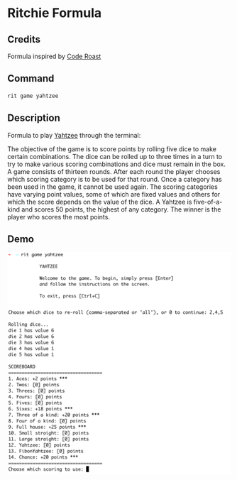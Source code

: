 # Ritchie Formula

## Credits

Formula inspired by [Code Roast](https://www.youtube.com/watch?v=l7E3y4te7sA)

## Command

```bash
rit game yahtzee
```

## Description

Formula to play [Yahtzee](https://en.wikipedia.org/wiki/Yahtzee) through the terminal:

The objective of the game is to score points by rolling five dice to make certain combinations. The dice can be rolled up to three times in a turn to try to make various scoring combinations and dice must remain in the box. A game consists of thirteen rounds. After each round the player chooses which scoring category is to be used for that round. Once a category has been used in the game, it cannot be used again. The scoring categories have varying point values, some of which are fixed values and others for which the score depends on the value of the dice. A Yahtzee is five-of-a-kind and scores 50 points, the highest of any category. The winner is the player who scores the most points. 

## Demo

![Execution](/docs/img/rit-game-yahtzee.jpg)
